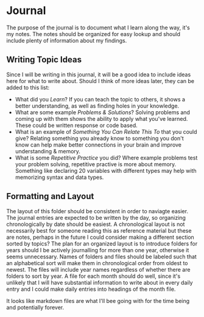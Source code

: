 # Journal
The purpose of the journal is to document what I learn along the way, it's my notes.
The notes should be organized for easy lookup and should include plenty of information about my findings.

## Writing Topic Ideas
Since I will be writing in this journal, it will be a good idea to include ideas here for what to write about.
Should I think of more ideas later, they can be added to this list:
- What did you *Learn*? If you can teach the topic to others, it shows a better understanding, as well as finding holes in your knowledge.
- What are some example *Problems & Solutions*? Solving problems and coming up with them shows the ability to apply what you've learned. These could be written response or code based.
- What is an example of *Something You Can Relate This To* that you could give? Relating something you already know to something you don't know can help make better connections in your brain and improve understanding & memory.
- What is some *Repetitive Practice* you did? Where example problems test your problem solving, repetitive practive is more about memory. Something like declaring 20 variables with different types may help with memorizing syntax and data types.

## Formatting and Layout
The layout of this folder should be consistent in order to naviagte easier.
The journal entries are expected to be written by the day, so organizing chronologically by date should be easiest.
A chronological layout is not necessarily best for someone reading this as reference material but these are notes, perhaps in the future I could consider making a different section sorted by topics?
The plan for an organized layout is to introduce folders for years should I be actively journalling for more than one year, otherwise it seems unnecessary.
Names of folders and files should be labeled such that an alphabetical sort will make them in chronological order from oldest to newest.
The files will include year names regardless of whether there are folders to sort by year.
A file for each month should do well, since it's unlikely that I will have substantial information to write about in every daily entry and I could make daily entries into headings of the month file.

It looks like markdown files are what I'll bee going with for the time being and potentially forever.
